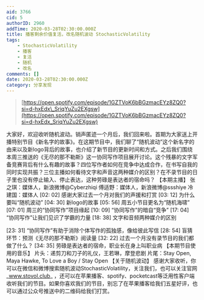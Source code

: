 ```yaml
---
aid: 3766
cid: 5
authorID: 2960
addTime: 2020-03-28T02:30:00.000Z
title: 播客剩余价值复活，改名随机波动 StochasticVolatility
tags:
    - StochasticVolatility
    - 播客
    - 复活
    - 随机
    - 改名
comments: []
date: 2020-03-28T02:30:00.000Z
category: 分享发现
---
```


> [https://open.spotify.com/episode/1GZTVoK6bBGzmacEYz8ZQ0?si=d-hxEdx\_SriqYuZu2EXgsw](https://open.spotify.com/episode/1GZTVoK6bBGzmacEYz8ZQ0?si=d-hxEdx_SriqYuZu2EXgsw)

大家好，欢迎收听随机波动。销声匿迹一个月后，我们回来啦。首期为大家送上开播特别节目《新名字的故事》。在这期节目中，我们聊了“随机波动”这个新名字的由来以及新logo背后的故事，也介绍了新节目的更新时间和方式。之后我们围绕本周三推送的《无尽的那不勒斯》这一协同写作项目展开讨论。这个残暴的文字军备竞赛背后有什么有趣的故事？四位写作者如何在竞争中达成合作，在书写自我的同时实现共振？三位主播如何看待文字和声音这两种媒介的区别？在不录节目的日子里也没有停止输入、停止表达，这种劳碌是表达者的宿命吗？ 【本期主播】 张之琪：媒体人，新浪微博@Cyberzhiqi 傅适野：媒体人，新浪微博@ssshiye 冷建国：媒体人 \[02: 02\] 感谢大家过去一个月对我们的声援和打赏 \[03: 12\] 为什么要叫“随机波动” \[04: 30\] 新logo的故事 \[05: 56\] 周五小节目更名为“随机海啸” \[07: 01\] 周三的“协同写作”项目缘起 \[10: 09\] “协同写作”的暗自“竞争” \[17: 04\] “协同写作”让我们见识了学霸的力量 \[18: 38\] 文字和音频两种媒介的区别

\[23: 31\] “协同写作”有助于消除个体写作的孤独感，像给彼此写信 \[28: 54\] 盲猜环节：预测《无尽的那不勒斯》阅读量 \[32: 22\] 过去一个月没有录节目的我们都做了什么？ \[34: 35\] 劳碌是表达者的宿命，职业长在身上叫职业病 【本期节目使用的音乐】 片头：递剪刀和刀子的礼仪，王若琳，摩登悲剧 片尾：Stay Open, Maya Hawke, To Love a Boy / Stay Open 【关于随机波动】 感谢大家收听，你可以在微信和微博搜索随机波动StochasticVolatility，关注我们，也可以关注官网_www.stovol.club_ ，还可以在苹果播客、spotify、pocketcast等泛用性客户端收听我们的节目。如果你喜欢我们的节目，别忘了在苹果播客给我们五星好评，也可以通过公众号推送中的二维码给我们打赏。

